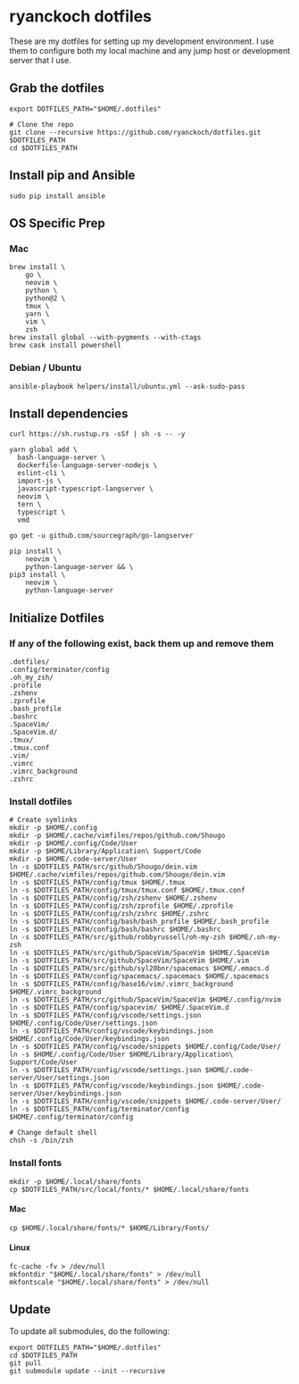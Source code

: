 # ryanckoch dotfiles
These are my dotfiles for setting up my development environment. I use them to configure both my local machine and any jump host or development server that I use.

## Grab the dotfiles
```
export DOTFILES_PATH="$HOME/.dotfiles"

# Clone the repo
git clone --recursive https://github.com/ryanckoch/dotfiles.git $DOTFILES_PATH
cd $DOTFILES_PATH
```

## Install pip and Ansible
```
sudo pip install ansible
```

## OS Specific Prep

### Mac
```
brew install \
    go \
    neovim \
    python \
    python@2 \
    tmux \
    yarn \
    vim \
    zsh
brew install global --with-pygments --with-ctags
brew cask install powershell
```

### Debian / Ubuntu
```
ansible-playbook helpers/install/ubuntu.yml --ask-sudo-pass
```

## Install dependencies
```
curl https://sh.rustup.rs -sSf | sh -s -- -y

yarn global add \
  bash-language-server \
  dockerfile-language-server-nodejs \
  eslint-cli \
  import-js \
  javascript-typescript-langserver \
  neovim \
  tern \
  typescript \
  vmd

go get -u github.com/sourcegraph/go-langserver

pip install \
	neovim \
	python-language-server && \
pip3 install \
	neovim \
	python-language-server
```

## Initialize Dotfiles
### If any of the following exist, back them up and remove them
```
.dotfiles/
.config/terminator/config
.oh_my_zsh/
.profile
.zshenv
.zprofile
.bash_profile
.bashrc
.SpaceVim/
.SpaceVim.d/
.tmux/
.tmux.conf
.vim/
.vimrc
.vimrc_background
.zshrc
```

### Install dotfiles
```
# Create symlinks
mkdir -p $HOME/.config
mkdir -p $HOME/.cache/vimfiles/repos/github.com/Shougo
mkdir -p $HOME/.config/Code/User
mkdir -p $HOME/Library/Application\ Support/Code
mkdir -p $HOME/.code-server/User
ln -s $DOTFILES_PATH/src/github/Shougo/dein.vim $HOME/.cache/vimfiles/repos/github.com/Shougo/dein.vim
ln -s $DOTFILES_PATH/config/tmux $HOME/.tmux
ln -s $DOTFILES_PATH/config/tmux/tmux.conf $HOME/.tmux.conf
ln -s $DOTFILES_PATH/config/zsh/zshenv $HOME/.zshenv
ln -s $DOTFILES_PATH/config/zsh/zprofile $HOME/.zprofile
ln -s $DOTFILES_PATH/config/zsh/zshrc $HOME/.zshrc
ln -s $DOTFILES_PATH/config/bash/bash_profile $HOME/.bash_profile
ln -s $DOTFILES_PATH/config/bash/bashrc $HOME/.bashrc
ln -s $DOTFILES_PATH/src/github/robbyrussell/oh-my-zsh $HOME/.oh-my-zsh
ln -s $DOTFILES_PATH/src/github/SpaceVim/SpaceVim $HOME/.SpaceVim
ln -s $DOTFILES_PATH/src/github/SpaceVim/SpaceVim $HOME/.vim
ln -s $DOTFILES_PATH/src/github/syl20bnr/spacemacs $HOME/.emacs.d
ln -s $DOTFILES_PATH/config/spacemacs/.spacemacs $HOME/.spacemacs
ln -s $DOTFILES_PATH/config/base16/vim/.vimrc_background $HOME/.vimrc_background
ln -s $DOTFILES_PATH/src/github/SpaceVim/SpaceVim $HOME/.config/nvim
ln -s $DOTFILES_PATH/config/spacevim/ $HOME/.SpaceVim.d
ln -s $DOTFILES_PATH/config/vscode/settings.json $HOME/.config/Code/User/settings.json
ln -s $DOTFILES_PATH/config/vscode/keybindings.json $HOME/.config/Code/User/keybindings.json
ln -s $DOTFILES_PATH/config/vscode/snippets $HOME/.config/Code/User/
ln -s $HOME/.config/Code/User $HOME/Library/Application\ Support/Code/User
ln -s $DOTFILES_PATH/config/vscode/settings.json $HOME/.code-server/User/settings.json
ln -s $DOTFILES_PATH/config/vscode/keybindings.json $HOME/.code-server/User/keybindings.json
ln -s $DOTFILES_PATH/config/vscode/snippets $HOME/.code-server/User/
ln -s $DOTFILES_PATH/config/terminator/config $HOME/.config/terminator/config

# Change default shell
chsh -s /bin/zsh
```

### Install fonts

```
mkdir -p $HOME/.local/share/fonts
cp $DOTFILES_PATH/src/local/fonts/* $HOME/.local/share/fonts
```

#### Mac
```
cp $HOME/.local/share/fonts/* $HOME/Library/Fonts/
```

#### Linux
```
fc-cache -fv > /dev/null
mkfontdir "$HOME/.local/share/fonts" > /dev/null
mkfontscale "$HOME/.local/share/fonts" > /dev/null
```

## Update
To update all submodules, do the following:
```
export DOTFILES_PATH="$HOME/.dotfiles"
cd $DOTFILES_PATH
git pull
git submodule update --init --recursive
```
